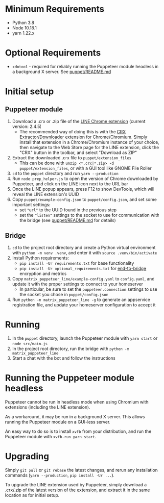 # Minimum Requirements
* Python 3.8
* Node 10.18.1
* yarn 1.22.x

# Optional Requirements
* `xdotool` - required for reliably running the Puppeteer module headless in a background X server. See [puppet/README.md](puppet/README.md)

# Initial setup
## Puppeteer module
1. Download a .crx or .zip file of the [LINE Chrome extension](https://chrome.google.com/webstore/detail/line/ophjlpahpchlmihnnnihgmmeilfjmjjc) (current version: 2.4.5)
    * The recommended way of doing this is with the [CRX Extractor/Downloader](https://chrome.google.com/webstore/detail/crx-extractordownloader/ajkhmmldknmfjnmeedkbkkojgobmljda) extension for Chrome/Chromium. Simply install that extension in a Chrome/Chromium instance of your choice, then navigate to the Web Store page for the LINE extension, click the "CRX" button in the toolbar, and select "Download as ZIP"
1. Extract the downloaded .crx file to `puppet/extension_files`
    * This can be done with `unzip <*.crx|*.zip> -d puppet/extension_files`, or with a GUI tool like GNOME File Roller
1. `cd` to the `puppet` directory and run `yarn --production`
1. Run `node prep_helper.js` to open the version of Chrome downloaded by Puppeteer, and click on the LINE icon next to the URL bar
1. Once the LINE popup appears, press F12 to show DevTools, which will reveal the LINE extension's UUID
1. Copy `puppet/example-config.json` to `puppet/config.json`, and set some important settings:
    * set `"url"` to the UUID found in the previous step
    * set the `"listen"` settings to the socket to use for communication with the bridge (see [puppet/README.md](puppet/README.md) for details)

## Bridge
1. `cd` to the project root directory and create a Python virtual environment with `python -m venv .venv`, and enter it with `source .venv/bin/activate`
1. Install Python requirements:
    * `pip install -Ur requirements.txt` for base functionality
    * `pip install -Ur optional_requirements.txt` for [end-to-bridge](https://docs.mau.fi/bridges/general/end-to-bridge-encryption.html) encryption and metrics
1. Copy `matrix_puppeteer_line/example-config.yaml` to `config.yaml`, and update it with the proper settings to connect to your homeserver
    * In particular, be sure to set the `puppeteer.connection` settings to use the socket you chose in `puppet/config.json`
1. Run `python -m matrix_puppeteer_line -g` to generate an appservice registration file, and update your homeserver configuration to accept it

# Running
1. In the `puppet` directory, launch the Puppeteer module with `yarn start` or `node src/main.js`
1. In the project root directory, run the bridge with `python -m matrix_puppeteer_line`
1. Start a chat with the bot and follow the instructions

# Running the Puppeteer module headless
Puppeteer cannot be run in headless mode when using Chromium with extensions (including the LINE extension).

As a workaround, it may be run in a background X server. This allows running the Puppeteer module on a GUI-less server.

An easy way to do so is to install `xvfb` from your distribution, and run the Puppeteer module with `xvfb-run yarn start`.

# Upgrading
Simply `git pull` or `git rebase` the latest changes, and rerun any installation commands (`yarn --production`, `pip install -Ur ...`).

To upgrade the LINE extension used by Puppeteer, simply download a .crx/.zip of the latest version of the extension, and extract it in the same location as for initial setup.
